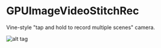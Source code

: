 GPUImageVideoStitchRec
======================

Vine-style "tap and hold to record multiple scenes" camera. 


![alt tag](https://raw.github.com/naotokui/GPUImageVideoStitchRec/blob/master/screenshot.png)


